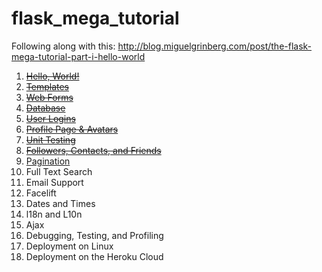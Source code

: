 # flask_mega_tutorial
Following along with this: http://blog.miguelgrinberg.com/post/the-flask-mega-tutorial-part-i-hello-world

1. ~~[Hello, World!](http://blog.miguelgrinberg.com/post/the-flask-mega-tutorial-part-i-hello-world)~~ 
2. ~~[Templates](http://blog.miguelgrinberg.com/post/the-flask-mega-tutorial-part-ii-templates)~~
3. ~~[Web Forms](http://blog.miguelgrinberg.com/post/the-flask-mega-tutorial-part-iii-web-forms)~~
4. ~~[Database](http://blog.miguelgrinberg.com/post/the-flask-mega-tutorial-part-iv-database)~~
5. ~~[User Logins](http://blog.miguelgrinberg.com/post/the-flask-mega-tutorial-part-v-user-logins)~~
6. ~~[Profile Page & Avatars](http://blog.miguelgrinberg.com/post/the-flask-mega-tutorial-part-vi-profile-page-and-avatars)~~
7. ~~[Unit Testing](http://blog.miguelgrinberg.com/post/the-flask-mega-tutorial-part-vii-unit-testing)~~
8. ~~[Followers, Contacts, and Friends](http://blog.miguelgrinberg.com/post/the-flask-mega-tutorial-part-viii-followers-contacts-and-friends)~~
9. [Pagination](http://blog.miguelgrinberg.com/post/the-flask-mega-tutorial-part-ix-pagination)
10. Full Text Search
11. Email Support
12. Facelift
13. Dates and Times
14. l18n and L10n
15. Ajax
16. Debugging, Testing, and Profiling
17. Deployment on Linux
18. Deployment on the Heroku Cloud
